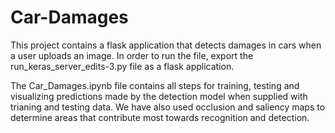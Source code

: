 # Car-Damages
This project contains a flask application that detects damages in cars when a user uploads an image. In order to run the file, export the run_keras_server_edits-3.py file as a flask application. 

The Car_Damages.ipynb file contains all steps for training, testing and visualizing predictions made by the detection model when supplied with trianing and testing data. We have also used occlusion and saliency maps to determine areas that contribute most towards recognition and detection.
